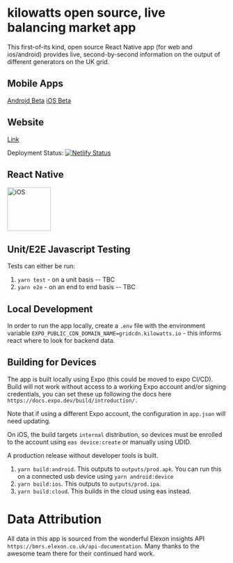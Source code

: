 # kilowatts open source, live balancing market app
This first-of-its kind, open source React Native app (for web and ios/android) provides live, second-by-second information on the output of different generators on the UK grid. 

## Mobile Apps

[Android Beta]('https://play.google.com/store/apps/details?id=com.benjaminwatts.kilowatts')
[iOS Beta](https://testflight.apple.com/join/ZRfgNtsL')


## Website
[Link](https://gb.kilowatts.io)

Deployment Status: [![Netlify Status](https://api.netlify.com/api/v1/badges/afd64ebf-87f9-4810-bbd3-989aed2e4e06/deploy-status)](https://app.netlify.com/sites/kilowatts/deploys)


## React Native

<div class="image-container" style="display: flex;">
    <img src="./assets/screenshots/ios.png" alt="iOS" style="width: 100px;;">
</div>

## Unit/E2E Javascript Testing

Tests can either be run:

1. `yarn test` - on a unit basis -- TBC
2. `yarn e2e` - on an end to end basis -- TBC


## Local Development

In order to run the app locally, create a `.env` file with the environment variable `EXPO_PUBLIC_CDN_DOMAIN_NAME=gridcdn.kilowatts.io` - this informs react where to look for backend data.


## Building for Devices

The app is built locally using Expo (this could be moved to expo CI/CD). Build will not work without access to a working Expo account and/or signing credentials, you can set these up following the docs here `https://docs.expo.dev/build/introduction/.` 

Note that if using a different Expo account, the configuration in `app.json` will need updating.

On iOS, the build targets `internal` distribution, so devices must be enrolled to the account using `eas device:create` or manually using UDID.

A production release without developer tools is built.

1. `yarn build:android`. This outputs to `outputs/prod.apk`. You can run this on a connected usb device using `yarn android:device`
2. `yarn build:ios`. This outputs to `outputs/prod.ipa`.
3. `yarn build:cloud`. This builds in the cloud using eas instead.


# Data Attribution
All data in this app is sourced from the wonderful Elexon insights API `https://bmrs.elexon.co.uk/api-documentation`. Many thanks to the awesome team there for their continued hard work.
